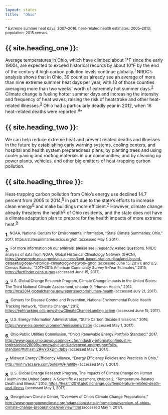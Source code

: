 ```yaml
---
layout: states
title:  "Ohio"
---
```

<sup>* Extreme summer heat days: 2007–2016; heat-related health estimates: 2005–2013; population: 2015 census.</sup>

## {{ site.heading_one }}:
Average temperatures in Ohio, which have climbed about 1°F since the early 1900s, are expected to exceed historical records by about 10°F by the end of the century if high carbon pollution levels continue globally.<sup>[1](#f1)</sup> NRDC’s analysis shows that in Ohio, 39 counties already see an average of more than nine extreme summer heat days per year, with 13 of those counties averaging more than two weeks’ worth of extremely hot summer days.<sup>[2](#f2)</sup> Climate change is fueling hotter summer days and increasing the intensity and frequency of heat waves, raising the risk of heatstroke and other heat-related illnesses.<sup>[3](#f3)</sup> Ohio had a particularly deadly year in 2012, when 16 heat-related deaths were reported.<sup>[4](#f4)</sup>*

## {{ site.heading_two }}:
We can help reduce extreme heat and prevent related deaths and illnesses in the future by establishing early warning systems, cooling centers, and hospital and health system preparedness plans; by planting trees and using cooler paving and roofing materials in our communities; and by cleaning up power plants, vehicles, and other big emitters of heat-trapping carbon pollution.

## {{ site.heading_three }}:
Heat-trapping carbon pollution from Ohio’s energy use declined 14.7 percent from 2005 to 2014,<sup>[5](#f5)</sup> in part due to the state’s efforts to increase clean energy<sup>[6](#f6)</sup> and make buildings more efficient.<sup>[7](#f7)</sup> However, climate change already threatens the health<sup>[8](#f8)</sup> of Ohio residents, and the state does not have a climate adaptation plan to prepare for the health impacts of more extreme heat.<sup>[9](#f9)</sup>





<footer>
<b id="f1">1.</b><sup> NOAA, National Centers for Environmental Information, “State Climate Summaries: Ohio,” 2017, https://statesummaries.ncics.org/oh (accessed May 1, 2017).</sup>

<b id="f2">2.</b><sup> For more information on our analysis, please see [Frequently Asked Questions](https://www.nrdc.org/resources/climate-change-and-health-extreme-heat-faqs). NRDC analysis of data from NOAA, Global Historical Climatology Network (GHCN), https://www.ncdc.noaa.gov/data-access/land-based-station-data/land-based-datasets/global-historical-climatology-network-ghcn (accessed June 15, 2017); and U.S. Census Bureau, “2011–2015 American Community Survey 5-Year Estimates,” 2015, https://factfinder.census.gov (accessed June 15, 2017).</sup>

<b id="f3">3.</b><sup> U.S. Global Change Research Program, Climate Change Impacts in the United States: The Third National Climate Assessment, chapter 9, “Human Health,” 2014, http://nca2014.globalchange.gov/report/sectors/human-health (accessed July 21, 2017).</sup>

<b id="f4">4.</b><sup> Centers for Disease Control and Prevention, National Environmental Public Health Tracking Network, “Climate Change,” 2017, https://ephtracking.cdc.gov/showClimateChangeLanding.action (accessed June 15, 2017).</sup>

<b id="f5">5.</b><sup> U.S. Energy Information Administration, “State Carbon Dioxide Emissions,” 2016, https://www.eia.gov/environment/emissions/state/ (accessed May 1, 2017).</sup>

<b id="f6">6.</b><sup> Ohio Public Utilities Commission, “Ohio’s Renewable Energy Portfolio Standard,” 2017, http://www.puco.ohio.gov/puco/index.cfm/industry-information/industry-topics/ohioe28099s-renewable-and-advanced-energy-portfolio-standard/#sthash.2RwYGXDm.dpbs (accessed May 1, 2017).</sup>

<b id="f7">7.</b><sup> Midwest Energy Efficiency Alliance, “Energy Efficiency Policies and Practices in Ohio,” http://mx1.hvacsave.com/policy/OH/utility (accessed May 1, 2017).</sup>

<b id="f8">8.</b><sup> U.S. Global Change Research Program, The Impacts of Climate Change on Human Health in the United States: A Scientific Assessment, chapter 2, “Temperature-Related Death and Illness,” 2016, https://health2016.globalchange.gov/temperature-related-death-and-illness (accessed May 1, 2017).</sup>

<b id="f9">9.</b><sup> Georgetown Climate Center, “Overview of Ohio’s Climate Change Preparations,” http://www.georgetownclimate.org/adaptation/state-information/overview-of-ohios-climate-change-preparations/overview.html (accessed May 1, 2017).</sup>
</footer>

